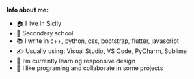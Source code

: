 **Info about me:**
- 🏠 I live in Sicily
- 🏫 Secondary school
- 📚 I write in c++, python, css, bootstrap, flutter, javascript
- ✍ Usually using: Visual Studio, VS Code, PyCharm, Sublime
- 🌱 I’m currently learning responsive design
- 💞️ I like programing and collaborate in some projects
